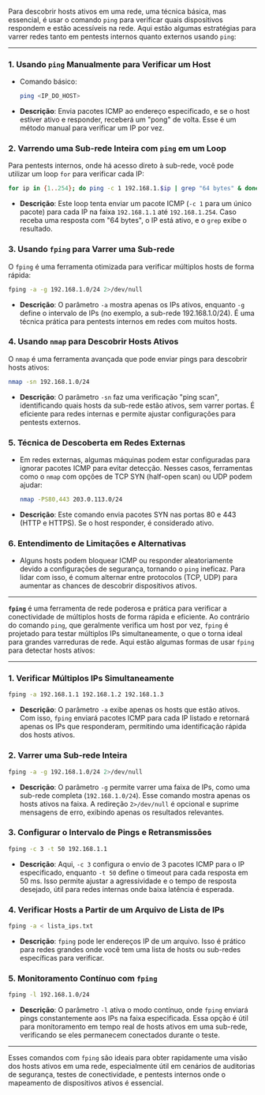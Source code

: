 Para descobrir hosts ativos em uma rede, uma técnica básica, mas essencial, é usar o comando `ping` para verificar quais dispositivos respondem e estão acessíveis na rede. Aqui estão algumas estratégias para varrer redes tanto em pentests internos quanto externos usando `ping`:

---

### 1. **Usando `ping` Manualmente para Verificar um Host**

   - Comando básico:
     ```bash
     ping <IP_DO_HOST>
     ```
   - **Descrição**: Envia pacotes ICMP ao endereço especificado, e se o host estiver ativo e responder, receberá um "pong" de volta. Esse é um método manual para verificar um IP por vez.

### 2. **Varrendo uma Sub-rede Inteira com `ping` em um Loop**

   Para pentests internos, onde há acesso direto à sub-rede, você pode utilizar um loop `for` para verificar cada IP:

   ```bash
   for ip in {1..254}; do ping -c 1 192.168.1.$ip | grep "64 bytes" & done
   ```
   - **Descrição**: Este loop tenta enviar um pacote ICMP (`-c 1` para um único pacote) para cada IP na faixa `192.168.1.1` até `192.168.1.254`. Caso receba uma resposta com "64 bytes", o IP está ativo, e o `grep` exibe o resultado.

### 3. **Usando `fping` para Varrer uma Sub-rede**

   O `fping` é uma ferramenta otimizada para verificar múltiplos hosts de forma rápida:

   ```bash
   fping -a -g 192.168.1.0/24 2>/dev/null
   ```
   - **Descrição**: O parâmetro `-a` mostra apenas os IPs ativos, enquanto `-g` define o intervalo de IPs (no exemplo, a sub-rede 192.168.1.0/24). É uma técnica prática para pentests internos em redes com muitos hosts.

### 4. **Usando `nmap` para Descobrir Hosts Ativos**

   O `nmap` é uma ferramenta avançada que pode enviar pings para descobrir hosts ativos:

   ```bash
   nmap -sn 192.168.1.0/24
   ```
   - **Descrição**: O parâmetro `-sn` faz uma verificação "ping scan", identificando quais hosts da sub-rede estão ativos, sem varrer portas. É eficiente para redes internas e permite ajustar configurações para pentests externos.

### 5. **Técnica de Descoberta em Redes Externas**

   - Em redes externas, algumas máquinas podem estar configuradas para ignorar pacotes ICMP para evitar detecção. Nesses casos, ferramentas como o `nmap` com opções de TCP SYN (half-open scan) ou UDP podem ajudar:
     ```bash
     nmap -PS80,443 203.0.113.0/24
     ```
   - **Descrição**: Este comando envia pacotes SYN nas portas 80 e 443 (HTTP e HTTPS). Se o host responder, é considerado ativo.

### 6. **Entendimento de Limitações e Alternativas**

   - Alguns hosts podem bloquear ICMP ou responder aleatoriamente devido a configurações de segurança, tornando o `ping` ineficaz. Para lidar com isso, é comum alternar entre protocolos (TCP, UDP) para aumentar as chances de descobrir dispositivos ativos.

---

**`fping`** é uma ferramenta de rede poderosa e prática para verificar a conectividade de múltiplos hosts de forma rápida e eficiente. Ao contrário do comando `ping`, que geralmente verifica um host por vez, `fping` é projetado para testar múltiplos IPs simultaneamente, o que o torna ideal para grandes varreduras de rede. Aqui estão algumas formas de usar `fping` para detectar hosts ativos:

---

### 1. **Verificar Múltiplos IPs Simultaneamente**

   ```bash
   fping -a 192.168.1.1 192.168.1.2 192.168.1.3
   ```
   - **Descrição**: O parâmetro `-a` exibe apenas os hosts que estão ativos. Com isso, `fping` enviará pacotes ICMP para cada IP listado e retornará apenas os IPs que responderam, permitindo uma identificação rápida dos hosts ativos.

### 2. **Varrer uma Sub-rede Inteira**

   ```bash
   fping -a -g 192.168.1.0/24 2>/dev/null
   ```
   - **Descrição**: O parâmetro `-g` permite varrer uma faixa de IPs, como uma sub-rede completa (`192.168.1.0/24`). Esse comando mostra apenas os hosts ativos na faixa. A redireção `2>/dev/null` é opcional e suprime mensagens de erro, exibindo apenas os resultados relevantes.

### 3. **Configurar o Intervalo de Pings e Retransmissões**

   ```bash
   fping -c 3 -t 50 192.168.1.1
   ```
   - **Descrição**: Aqui, `-c 3` configura o envio de 3 pacotes ICMP para o IP especificado, enquanto `-t 50` define o timeout para cada resposta em 50 ms. Isso permite ajustar a agressividade e o tempo de resposta desejado, útil para redes internas onde baixa latência é esperada.

### 4. **Verificar Hosts a Partir de um Arquivo de Lista de IPs**

   ```bash
   fping -a < lista_ips.txt
   ```
   - **Descrição**: `fping` pode ler endereços IP de um arquivo. Isso é prático para redes grandes onde você tem uma lista de hosts ou sub-redes específicas para verificar.

### 5. **Monitoramento Contínuo com `fping`**

   ```bash
   fping -l 192.168.1.0/24
   ```
   - **Descrição**: O parâmetro `-l` ativa o modo contínuo, onde `fping` enviará pings constantemente aos IPs na faixa especificada. Essa opção é útil para monitoramento em tempo real de hosts ativos em uma sub-rede, verificando se eles permanecem conectados durante o teste.

---

Esses comandos com `fping` são ideais para obter rapidamente uma visão dos hosts ativos em uma rede, especialmente útil em cenários de auditorias de segurança, testes de conectividade, e pentests internos onde o mapeamento de dispositivos ativos é essencial.